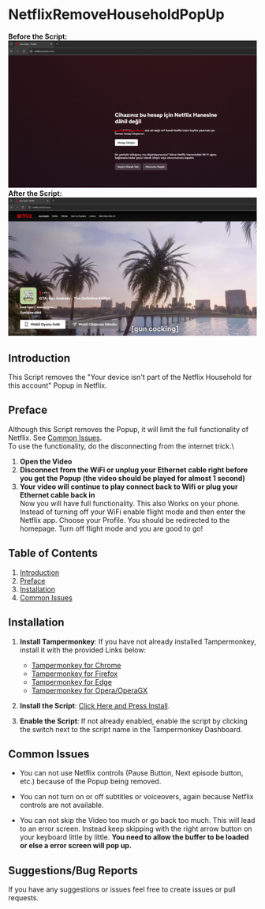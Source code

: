 # NetflixRemoveHouseholdPopUp

**Before the Script:**
![Before the Script](before.png)
**After the Script:**
![After the Script](after.png)

## Introduction

This Script removes the "Your device isn't part of the
Netflix Household for this
account" Popup in Netflix.


## Preface

Although this Script removes the Popup, it will limit the full functionality of Netflix. See [Common Issues](##common-issues).\
To use the functionality, do the disconnecting from the internet trick.\
1. **Open the Video**
2. **Disconnect from the WiFi or unplug your Ethernet cable right before you get the Popup (the video should be played for almost 1 second)**
3. **Your video will continue to play connect back to Wifi or plug your Ethernet cable back in**
\
Now you will have full functionality. This also Works on your phone. Instead of turning off your WiFi enable flight mode and then enter the Netflix app. Choose your Profile. You should be redirected to the homepage. Turn off flight mode and you are good to go!


## Table of Contents

1. [Introduction](#introduction)
2. [Preface](#preface)
3. [Installation](#installation)
4. [Common Issues](#Common-Issues)



## Installation

1. **Install Tampermonkey**:
   If you have not already installed Tampermonkey, install it with the provided Links below:
   - [Tampermonkey for Chrome](https://chrome.google.com/webstore/detail/tampermonkey/dhdgffkkebhmkfjojejmpbldmpobfkfo)
   - [Tampermonkey for Firefox](https://addons.mozilla.org/en-US/firefox/addon/tampermonkey/)
   - [Tampermonkey for Edge](https://microsoftedge.microsoft.com/addons/detail/tampermonkey/iikmkjmpaadaobahmlepeloendndfphd)
   - [Tampermonkey for Opera/OperaGX](https://addons.opera.com/en-gb/extensions/details/tampermonkey-beta/)

2. **Install the Script**:
   [Click Here and Press Install](https://www.tampermonkey.net/script_installation.php#url=https://github.com/Glock-Atom/NetflixRemoveHouseholdPopUp/raw/refs/heads/main/Netflix-Bypass-Device-not-in-Household-Popup-2025-02-12.user.js).

3. **Enable the Script**:
   If not already enabled, enable the script by clicking the switch next to the script name in the Tampermonkey Dashboard.

    
## Common Issues


- You can not use Netflix controls (Pause Button, Next episode button, etc.) because of the Popup being removed.

- You can not turn on or off subtitles or voiceovers, again because Netflix controls are not available.

- You can not skip the Video too much or go back too much. This will lead to an error screen. Instead keep skipping with the right arrow button on your keyboard little by little. **You need to allow the buffer to be loaded or else a error screen will pop up.**


## Suggestions/Bug Reports

If you have any suggestions or issues feel free to create issues or pull requests.